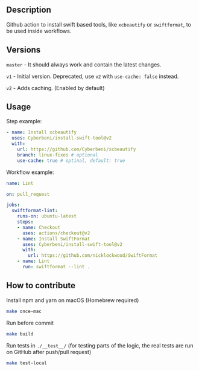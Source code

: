 ## Description

Github action to install swift based tools, like `xcbeautify` or `swiftformat`, to be used inside workflows.

## Versions

`master` - It should always work and contain the latest changes.

`v1` - Initial version. Deprecated, use `v2` with `use-cache: false` instead.

`v2` - Adds caching. (Enabled by default)

## Usage

Step example:
```yaml
- name: Install xcbeautify
  uses: Cyberbeni/install-swift-tool@v2
  with:
    url: https://github.com/Cyberbeni/xcbeautify
    branch: linux-fixes # optional
    use-cache: true # optinal, default: true
```

Workflow example:
```yaml
name: Lint

on: pull_request

jobs:
  swiftformat-lint:
    runs-on: ubuntu-latest
    steps:
    - name: Checkout
      uses: actions/checkout@v2
    - name: Install SwiftFormat
      uses: Cyberbeni/install-swift-tool@v2
      with:
        url: https://github.com/nicklockwood/SwiftFormat
    - name: Lint
      run: swiftformat --lint .
```

## How to contribute

Install npm and yarn on macOS (Homebrew required)
```bash
make once-mac
```

Run before commit
```bash
make build
```

Run tests in `./__test__/` (for testing parts of the logic, the real tests are run on GitHub after push/pull request)
```bash
make test-local
```
